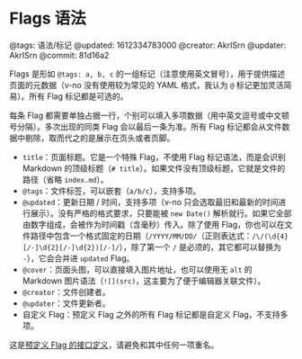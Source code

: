 # Flags 语法

@tags: 语法/标记
@updated: 1612334783000
@creator: AkrISrn
@updater: AkrISrn
@commit: 81d16a2

Flags 是形如 `@tags: a, b, c` 的一组标记（注意使用英文冒号），用于提供描述页面的元数据（v-no 没有使用较为常见的 YAML 格式，我认为 `@` 标记更加灵活简易）。所有 Flag 标记都是可选的。

每条 Flag 都需要单独占据一行，个别可以填入多项数据（用中英文逗号或中文顿号分隔）。多次出现的同类 Flag 会以最后一条为准。所有 Flag 标记都会从文件数据中剔除，取而代之的是展示在页头或者页脚。

- `title`：页面标题。它是一个特殊 Flag，不使用 Flag 标记语法，而是会识别 Markdown 的顶级标题（`# title`）。如果文件没有顶级标题，它就是文件的路径（省略 `index.md`）。
- `@tags`：文件标签，可以嵌套（`a/b/c`），支持多项。
- `@updated`：更新日期 / 时间，支持多项（v-no 只会选取最旧和最新的时间进行展示）。没有严格的格式要求，只要能被 `new Date()` 解析就行。如果它全部由数字组成，会被作为时间戳（含毫秒）传入。除了使用 Flag，你也可以在文件路径中包含一个格式固定的日期（`/YYYY/MM/DD/`（正则表达式：`/\/(\d{4}[/-]\d{2}[/-]\d{2})[/-]/`），除了第一个 `/` 是必须的，其它都可以替换为 `-`），它会合并进 `updated` Flag。
- `@cover`：页面头图，可以直接填入图片地址，也可以使用无 `alt` 的 Markdown 图片语法（`![](src)`，这主要为了便于编辑器关联文件）。
- `@creator`：文件创建者。
- `@updater`：文件更新者。
- 自定义 Flag：预定义 Flag 之外的所有 Flag 标记都是自定义 Flag，不支持多项。

这是[预定义 Flag 的接口定义](/zh/api/interfaces.md "#h2-2")，请避免和其中任何一项重名。
